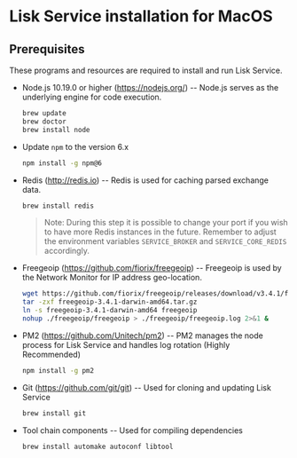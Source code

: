 # Lisk Service installation for MacOS

## Prerequisites

These programs and resources are required to install and run Lisk Service.

- Node.js 10.19.0 or higher (<https://nodejs.org/>) -- Node.js serves as the underlying engine for code execution.
	```bash
	brew update
    brew doctor
	brew install node
	```

- Update `npm` to the version 6.x
	```bash
	npm install -g npm@6
	```

- Redis (<http://redis.io>) -- Redis is used for caching parsed exchange data.
	```bash
	brew install redis
	```

	> Note: During this step it is possible to change your port if you wish to have more Redis instances in the future. Remember to adjust the environment variables `SERVICE_BROKER` and `SERVICE_CORE_REDIS` accordingly.

- Freegeoip (<https://github.com/fiorix/freegeoip>) -- Freegeoip is used by the Network Monitor for IP address geo-location.
  ```bash
  wget https://github.com/fiorix/freegeoip/releases/download/v3.4.1/freegeoip-3.4.1-darwin-amd64.tar.gz
  tar -zxf freegeoip-3.4.1-darwin-amd64.tar.gz
  ln -s freegeoip-3.4.1-darwin-amd64 freegeoip
  nohup ./freegeoip/freegeoip > ./freegeoip/freegeoip.log 2>&1 &
  ```

- PM2 (https://github.com/Unitech/pm2) -- PM2 manages the node process for Lisk Service and handles log rotation (Highly Recommended)

  ```bash
  npm install -g pm2
  ```

- Git (<https://github.com/git/git>) -- Used for cloning and updating Lisk Service

  ```bash
  brew install git
  ```

- Tool chain components -- Used for compiling dependencies

	```bash
	brew install automake autoconf libtool
	```
